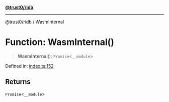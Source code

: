 [**@trust0/ridb**](../README.md)

***

[@trust0/ridb](../README.md) / WasmInternal

# Function: WasmInternal()

> **WasmInternal**(): `Promise`\<`__module`\>

Defined in: [index.ts:152](https://github.com/trust0-project/RIDB/blob/99f8e06bc2c726a1192260e25dbfd2441e99a2b5/packages/ridb/src/index.ts#L152)

## Returns

`Promise`\<`__module`\>
